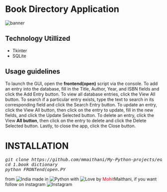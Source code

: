 # Book Directory Application

![banner](https://user-images.githubusercontent.com/32105561/42615832-85b022d2-85c9-11e8-9b92-7a37ed616417.gif)

## Technology Utillized
* Tkinter
* SQLite
## Usage guidelines
To launch the GUI, open the **frontend(open)** script via the console. To add an entry into the database, fill in the Title, Author, Year, and ISBN fields and click the Add Entry button.
To view all database entries, click the View All button. 
To search if a particular entry exists, type the text to search in its corresponding field and click the Search Entry button. 
To update an entry, click the View All button, then click on the entry to update, fill in the new fields, and click the Update Selected button.
To delete an entry, click the View **All button**, then click on the entry to delete and click the Delete Selected button. Lastly, to close the app, click the Close button.

# INSTALLATION
<pre><i><n>git clone https://github.com/mmaithani/My-Python-projects/edit/master/1.book_dictionary
cd 1.book dictionary
python FRONTend(open.PY
</pre></i></n>

from <img src="https://www.spreadshirt.co.uk/image-server/v1/mp/designs/144827034,width=178,height=178/pride-flag-flag-home-origin-india-png.png" title="India"> made in <img src="https://developer.ibm.com/predictiveanalytics/wp-content/uploads/sites/48/2015/04/python-icon.png" title="Python"> with <img src="http://cdn0.bodas.com.mx/img/smileys/smiley_heart.png" title="Love"> by <font color="red">Mohit</font>Maithani, if you want follow on instagram <img src="https://user-images.githubusercontent.com/32105561/42617840-b8e14616-85d0-11e8-9f41-2d910755a05c.gif)
" title="Instagram">
